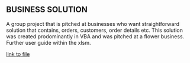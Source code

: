 ## BUSINESS SOLUTION <br/>
A group project that is pitched at businesses who want straightforward solution that contains, orders, customers, order details etc. This solution was created prodominantly in VBA and was pitched at a flower business. Further user guide within the xlsm.

[link to file](business_solution.xlsm)
